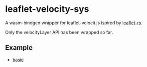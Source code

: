 # leaflet-velocity-sys
A wasm-bindgen wrapper for leaflet-velocit.js ispired by [leaflet-rs](https://crates.io/crates/leaflet).

Only the velocityLayer API has been wrapped so far.

## Example
- [basic](https://github.com/AntoineRenaud91/leaflet-velocity-rs/tree/main/examples/basic)